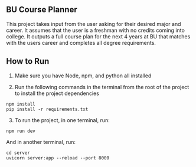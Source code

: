 ## BU Course Planner

This project takes input from the user asking for their desired major and career. It assumes that the user is a freshman with no credits coming into college. It outputs a full course plan for the next 4 years at BU that matches with the users career and completes all degree requirements. 

## How to Run

1) Make sure you have Node, npm, and python all installed

2) Run the following commands in the terminal from the root of the project to install the project dependencies
```console
npm install
pip install -r requirements.txt
```

3) To run the project, in one terminal, run:
```console
npm run dev
```

And in another terminal, run:
```console
cd server
uvicorn server:app --reload --port 8000
```
